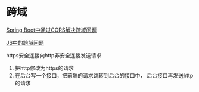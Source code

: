 # 跨域

[Spring Boot中通过CORS解决跨域问题](http://springboot.javaboy.org/2019/0412/springboot-cors)

[JS中的跨域问题](https://www.cnblogs.com/yongshaoye/p/7423881.html)

https安全连接向http非安全连接发送请求

1. 把http修改为https的请求
2. 在后台写一个接口，把前端的请求跳转到后台的接口中， 后台接口再发送http的请求
